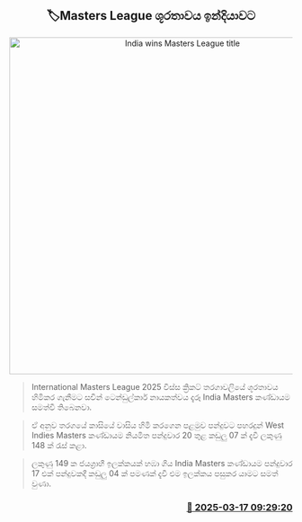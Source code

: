 <p align='center'><b><h2 align='center' title='India wins Masters League title'>🏷Masters League ශූරතාවය ඉන්දියාවට</h2></b></p>
<p align='center'><img src='https://helakuru.sgp1.cdn.digitaloceanspaces.com/esana/images/lib/india-masters.jpg' width='600' alt='India wins Masters League title'></p>

> International Masters League 2025 විස්ස ක්‍රිකට් තරගාවලියේ ශූරතාවය හිමිකර ගැනීමට සචින් ටෙන්ඩුල්කාර් නායකත්වය දැරූ India Masters කණ්ඩායම සමත්වී තිබෙනවා.

> ඒ අනුව තරගයේ කාසි​යේ වාසිය හිමි කරගෙන පළමුව පන්දුවට පහරදුන් West Indies Masters කණ්ඩායම නියමිත පන්දුවාර 20 තුළ කඩුලු 07 ක් දැවී ලකුණු 148 ක් රැස් කළා.

> ලකුණු 149 ක ජයග්‍රාහී ඉලක්කයක් හඹා ගිය India Masters කණ්ඩායම පන්දුවාර 17 එක් පන්දුවකදී කඩුලු 04 ක් පමණක් දැවී එම ඉලක්කය පසුකර යාමට සමත් වුණා.



<h3 align='right'><a href='https://www.helakuru.lk/esana/p/108369/'>📅 2025-03-17 09:29:20</a></h3>
